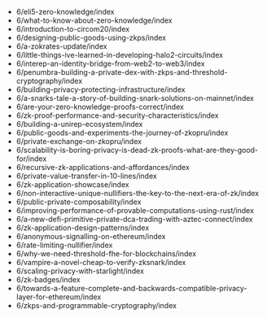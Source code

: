 - 6/eli5-zero-knowledge/index
- 6/what-to-know-about-zero-knowledge/index
- 6/introduction-to-circom20/index
- 6/designing-public-goods-using-zkps/index
- 6/a-zokrates-update/index
- 6/little-things-ive-learned-in-developing-halo2-circuits/index
- 6/interep-an-identity-bridge-from-web2-to-web3/index
- 6/penumbra-building-a-private-dex-with-zkps-and-threshold-cryptography/index
- 6/building-privacy-protecting-infrastructure/index
- 6/a-snarks-tale-a-story-of-building-snark-solutions-on-mainnet/index
- 6/are-your-zero-knowledge-proofs-correct/index
- 6/zk-proof-performance-and-security-characteristics/index
- 6/building-a-unirep-ecosystem/index
- 6/public-goods-and-experiments-the-journey-of-zkopru/index
- 6/private-exchange-on-zkopru/index
- 6/scalability-is-boring-privacy-is-dead-zk-proofs-what-are-they-good-for/index
- 6/recursive-zk-applications-and-affordances/index
- 6/private-value-transfer-in-10-lines/index
- 6/zk-application-showcase/index
- 6/non-interactive-unique-nullifiers-the-key-to-the-next-era-of-zk/index
- 6/public-private-composability/index
- 6/improving-performance-of-provable-computations-using-rust/index
- 6/a-new-defi-primitive-private-dca-trading-with-aztec-connect/index
- 6/zk-application-design-patterns/index
- 6/anonymous-signalling-on-ethereum/index
- 6/rate-limiting-nullifier/index
- 6/why-we-need-threshold-fhe-for-blockchains/index
- 6/vampire-a-novel-cheap-to-verify-zksnark/index
- 6/scaling-privacy-with-starlight/index
- 6/zk-badges/index
- 6/towards-a-feature-complete-and-backwards-compatible-privacy-layer-for-ethereum/index
- 6/zkps-and-programmable-cryptography/index